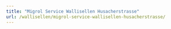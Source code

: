 ```yaml
---
title: "Migrol Service Wallisellen Husacherstrasse"
url: /wallisellen/migrol-service-wallisellen-husacherstrasse/
---
```

